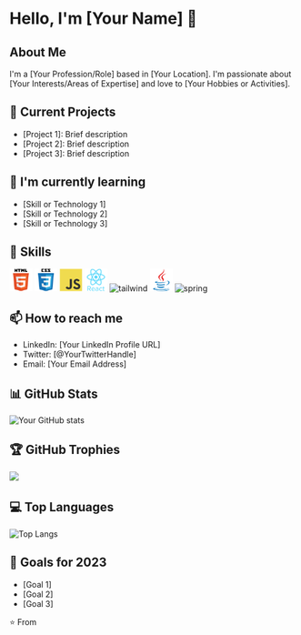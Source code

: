 # Hello, I'm [Your Name] 👋

## About Me
I'm a [Your Profession/Role] based in [Your Location]. I'm passionate about [Your Interests/Areas of Expertise] and love to [Your Hobbies or Activities].

## 🔭 Current Projects
- [Project 1]: Brief description
- [Project 2]: Brief description
- [Project 3]: Brief description

## 🌱 I'm currently learning
- [Skill or Technology 1]
- [Skill or Technology 2]
- [Skill or Technology 3]

## 💼 Skills
<p align="left">
  <img src="https://raw.githubusercontent.com/devicons/devicon/master/icons/html5/html5-original-wordmark.svg" alt="html5" width="40" height="40"/>
  <img src="https://raw.githubusercontent.com/devicons/devicon/master/icons/css3/css3-original-wordmark.svg" alt="css3" width="40" height="40"/>
  <img src="https://raw.githubusercontent.com/devicons/devicon/master/icons/javascript/javascript-original.svg" alt="javascript" width="40" height="40"/>
  <img src="https://raw.githubusercontent.com/devicons/devicon/master/icons/react/react-original-wordmark.svg" alt="react" width="40" height="40"/>
  <img src="https://www.vectorlogo.zone/logos/tailwindcss/tailwindcss-icon.svg" alt="tailwind" width="40" height="40"/>
  <img src="https://raw.githubusercontent.com/devicons/devicon/master/icons/java/java-original.svg" alt="java" width="40" height="40"/>
  <img src="https://www.vectorlogo.zone/logos/springio/springio-icon.svg" alt="spring" width="40" height="40"/>
</p>

## 📫 How to reach me
- LinkedIn: [Your LinkedIn Profile URL]
- Twitter: [@YourTwitterHandle]
- Email: [Your Email Address]

## 📊 GitHub Stats
![Your GitHub stats](https://github-readme-stats.vercel.app/api?username=YourGitHubUsername&show_icons=true&theme=radical)

## 🏆 GitHub Trophies
![](https://github-profile-trophy.vercel.app/?username=YourGitHubUsername&theme=radical&no-frame=false&no-bg=true&margin-w=4)

## 💻 Top Languages
![Top Langs](https://github-readme-stats.vercel.app/api/top-langs/?username=YourGitHubUsername&layout=compact&theme=radical)

## 🎯 Goals for 2023
- [Goal 1]
- [Goal 2]
- [Goal 3]

⭐️ From
